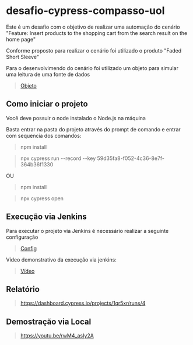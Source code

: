 # desafio-cypress-compasso-uol


Este é um desafio com o objetivo de realizar uma automação do cenário "Feature: Insert products to the shopping cart from the search result on the home page"

Conforme proposto para realizar o cenário foi utilizado o produto "Faded Short Sleeve"

Para o desenvolvimendo do cenário foi utilizado um objeto para simular uma leitura de uma fonte de dados

> [Objeto](https://drive.google.com/file/d/1eRpCTyMvvBPDY7GYt1iYD-fi4KeYn_RM/view?usp=sharing)

## Como iniciar o projeto

Você deve possuir o node instalado o Node.js na máquina

Basta entrar na pasta do projeto através do prompt de comando e entrar com sequencia dos comandos:

> npm install

> npx cypress run --record --key 59d35fa8-f052-4c36-8e7f-364b36f1330

OU

> npm install

> npx cypress open

## Execução via Jenkins

Para executar o projeto via Jenkins é necessário realizar a seguinte configuração

> [Config](https://drive.google.com/file/d/1LXC4mNBM0BO_DQVChNKZ_tl0iX7a4dhI/view?usp=sharing)

Vídeo demonstrativo da execução via jenkins:

> [Vídeo](https://youtu.be/p748PzqddGE)

## Relatório

> https://dashboard.cypress.io/projects/1qr5xr/runs/4

## Demostração via Local

> https://youtu.be/rwM4_asIy2A

